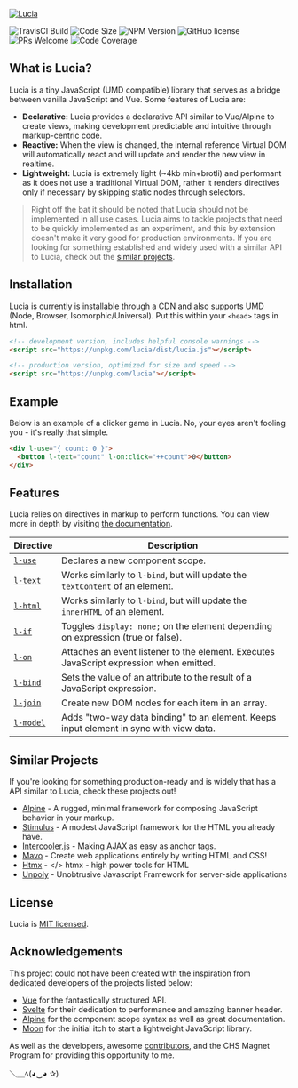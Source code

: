 [![Lucia](https://raw.githubusercontent.com/aidenybai/lucia/master/.github/img/banner.svg)](https://lucia.js.org)

![TravisCI Build](https://badgen.net/travis/aidenybai/lucia?color=7460E1&labelColor=1D1E32&style=flat-square&label=build) ![Code Size](https://badgen.net/badgesize/brotli/https/unpkg.com/lucia?color=7460E1&labelColor=1D1E32&style=flat-square&label=size) ![NPM Version](https://img.shields.io/npm/v/lucia?color=7460E1&labelColor=1D1E32&style=flat-square) ![GitHub license](https://img.shields.io/badge/license-MIT-blue.svg?color=7460E1&labelColor=1D1E32&style=flat-square) ![PRs Welcome](https://img.shields.io/badge/PRs-welcome-brightgreen.svg?color=7460E1&labelColor=1D1E32&style=flat-square) ![Code Coverage](https://img.shields.io/coveralls/github/aidenybai/lucia?color=7460E1&labelColor=1D1E32&style=flat-square)

## What is Lucia?

Lucia is a tiny JavaScript (UMD compatible) library that serves as a bridge between vanilla JavaScript and Vue. Some features of Lucia are:

- **Declarative:** Lucia provides a declarative API similar to Vue/Alpine to create views, making development predictable and intuitive through markup-centric code.
- **Reactive:** When the view is changed, the internal reference Virtual DOM will automatically react and will update and render the new view in realtime.
- **Lightweight:** Lucia is extremely light (~4kb min+brotli) and performant as it does not use a traditional Virtual DOM, rather it renders directives only if necessary by skipping static nodes through selectors.

> Right off the bat it should be noted that Lucia should not be implemented in all use cases. Lucia aims to tackle projects that need to be quickly implemented as an experiment, and this by extension doesn't make it very good for production environments. If you are looking for something established and widely used with a similar API to Lucia, check out the [similar projects](#Similar-Projects).

## Installation

Lucia is currently is installable through a CDN and also supports UMD (Node, Browser, Isomorphic/Universal). Put this within your `<head>` tags in html.

```html
<!-- development version, includes helpful console warnings -->
<script src="https://unpkg.com/lucia/dist/lucia.js"></script>
```

```html
<!-- production version, optimized for size and speed -->
<script src="https://unpkg.com/lucia"></script>
```

## Example

Below is an example of a clicker game in Lucia. No, your eyes aren't fooling you - it's really that simple.

```html
<div l-use="{ count: 0 }">
  <button l-text="count" l-on:click="++count">0</button>
</div>
```

## Features

Lucia relies on directives in markup to perform functions. You can view more in depth by visiting [the documentation](https://lucia.js.org/docs/features/).

| Directive                                                           | Description                                                                             |
| ------------------------------------------------------------------- | --------------------------------------------------------------------------------------- |
| [`l-use`](https://lucia.js.org/docs/features/)                      | Declares a new component scope.                                                         |
| [`l-text`](https://lucia.js.org/docs/features/declarativeRendering) | Works similarly to `l-bind`, but will update the `textContent` of an element.           |
| [`l-html`](https://lucia.js.org/docs/features/declarativeRendering) | Works similarly to `l-bind`, but will update the `innerHTML` of an element.             |
| [`l-if`](https://lucia.js.org/docs/features/conditionals)           | Toggles `display: none;` on the element depending on expression (true or false).        |
| [`l-on`](https://lucia.js.org/docs/features/eventHandling)          | Attaches an event listener to the element. Executes JavaScript expression when emitted. |
| [`l-bind`](https://lucia.js.org/docs/features/attributeBinding)     | Sets the value of an attribute to the result of a JavaScript expression.                |
| [`l-join`](https://lucia.js.org/docs/features/joiningItems)         | Create new DOM nodes for each item in an array.                                         |
| [`l-model`](https://lucia.js.org/docs/features/formInputBindings)   | Adds "two-way data binding" to an element. Keeps input element in sync with view data.  |

## Similar Projects

If you're looking for something production-ready and is widely that has a API similar to Lucia, check these projects out!

- [Alpine](https://github.com/alpinejs/alpine) - A rugged, minimal framework for composing JavaScript behavior in your markup.
- [Stimulus](https://github.com/stimulusjs/stimulus) - A modest JavaScript framework for the HTML you already have.
- [Intercooler.js](https://github.com/intercoolerjs/intercooler-js) - Making AJAX as easy as anchor tags.
- [Mavo](https://github.com/mavoweb/mavo) - Create web applications entirely by writing HTML and CSS!
- [Htmx](https://github.com/bigskysoftware/htmx) - </> htmx - high power tools for HTML
- [Unpoly](https://github.com/unpoly/unpoly) - Unobtrusive Javascript Framework for server-side applications

## License

Lucia is [MIT licensed](LICENSE.md).

## Acknowledgements

This project could not have been created with the inspiration from dedicated developers of the projects listed below:

- [Vue](https://github.com/vuejs/vue) for the fantastically structured API.
- [Svelte](https://github.com/sveltejs/svelte) for their dedication to performance and amazing banner header.
- [Alpine](https://github.com/alpinejs/alpine) for the component scope syntax as well as great documentation.
- [Moon](https://github.com/kbrsh/moon) for the initial itch to start a lightweight JavaScript library.

As well as the developers, awesome [contributors](https://github.com/aidenybai/lucia/graphs/contributors), and the CHS Magnet Program for providing this opportunity to me.

＼＿ﾍ(◕‿◕ ✰)
